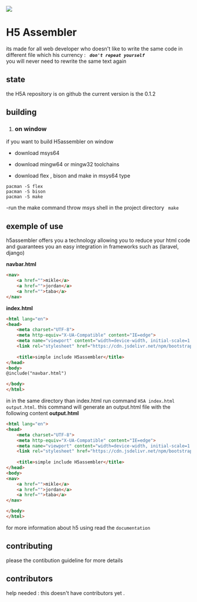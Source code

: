 ![](https://github.com/ngdream/H5assembler/blob/ff5bbb7b8fcf68d246994baaf89d75999432f52c/share/gitlogo.png)
# H5 Assembler
its made for all web developer who doesn't like to write the same code  in different file  which his currency : ***``  don't repeat yourself ``***<br/>
you will never need to rewrite the same text again

## state
the H5A repository is on github 
the current version is the 0.1.2

## building
1. ### on window
if you want to build H5assembler on window 
- download msys64
- download mingw64 or  mingw32 toolchains

- download flex , bison and make
in msys64 type
```shell
pacman -S flex
pacman -S bison
pacman -S make
```
-run the make command throw msys shell  in the project directory
``` make```
## exemple of use
h5assembler offers you a technology allowing you to reduce your html code and guarantees you an easy integration in frameworks such as (laravel, django)

**navbar.html**

```html
<nav>
    <a href="">mikle</a>
    <a href="">jordan</a>
    <a href="">taba</a>
</nav>
```
**index.html**
```html
<html lang="en">
<head>
    <meta charset="UTF-8">
    <meta http-equiv="X-UA-Compatible" content="IE=edge">
    <meta name="viewport" content="width=device-width, initial-scale=1.0">
    <link rel="stylesheet" href="https://cdn.jsdelivr.net/npm/bootstrap@5.2.0-beta1/dist/css/bootstrap.min.css">
    
    <title>simple include H5assembler</title>
</head>
<body>
@include("navbar.html")

</body>
</html>
```

in in the same directory than index.html run command ``H5A index.html output.html``.
this command will generate an output.html file with the following content
**output.html**

```html
<html lang="en">
<head>
    <meta charset="UTF-8">
    <meta http-equiv="X-UA-Compatible" content="IE=edge">
    <meta name="viewport" content="width=device-width, initial-scale=1.0">
    <link rel="stylesheet" href="https://cdn.jsdelivr.net/npm/bootstrap@5.2.0-beta1/dist/css/bootstrap.min.css">
    
    <title>simple include H5assembler</title>
</head>
<body>
<nav>
    <a href="">mikle</a>
    <a href="">jordan</a>
    <a href="">taba</a>
</nav>

</body>
</html>
```

for more information about h5 using  read the ``documentation``

## contributing
please the contibution guideline for more details
## contributors

help needed : this doesn't have contributors yet .

